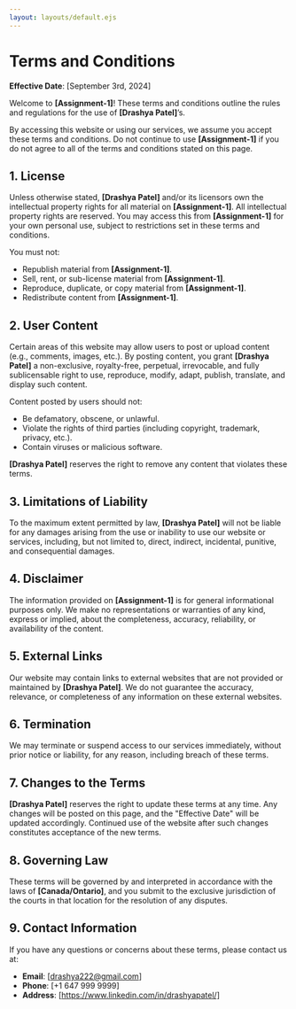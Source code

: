 ```yaml
---
layout: layouts/default.ejs
---
```


# Terms and Conditions

**Effective Date**: [September 3rd, 2024]

Welcome to **[Assignment-1]**! These terms and conditions outline the rules and regulations for the use of **[Drashya Patel]**’s.

By accessing this website or using our services, we assume you accept these terms and conditions. Do not continue to use **[Assignment-1]** if you do not agree to all of the terms and conditions stated on this page.

## 1. License

Unless otherwise stated, **[Drashya Patel]** and/or its licensors own the intellectual property rights for all material on **[Assignment-1]**. All intellectual property rights are reserved. You may access this from **[Assignment-1]** for your own personal use, subject to restrictions set in these terms and conditions.

You must not:

- Republish material from **[Assignment-1]**.
- Sell, rent, or sub-license material from **[Assignment-1]**.
- Reproduce, duplicate, or copy material from **[Assignment-1]**.
- Redistribute content from **[Assignment-1]**.

## 2. User Content

Certain areas of this website may allow users to post or upload content (e.g., comments, images, etc.). By posting content, you grant **[Drashya Patel]** a non-exclusive, royalty-free, perpetual, irrevocable, and fully sublicensable right to use, reproduce, modify, adapt, publish, translate, and display such content.

Content posted by users should not:

- Be defamatory, obscene, or unlawful.
- Violate the rights of third parties (including copyright, trademark, privacy, etc.).
- Contain viruses or malicious software.

**[Drashya Patel]** reserves the right to remove any content that violates these terms.

## 3. Limitations of Liability

To the maximum extent permitted by law, **[Drashya Patel]** will not be liable for any damages arising from the use or inability to use our website or services, including, but not limited to, direct, indirect, incidental, punitive, and consequential damages.

## 4. Disclaimer

The information provided on **[Assignment-1]** is for general informational purposes only. We make no representations or warranties of any kind, express or implied, about the completeness, accuracy, reliability, or availability of the content.

## 5. External Links

Our website may contain links to external websites that are not provided or maintained by **[Drashya Patel]**. We do not guarantee the accuracy, relevance, or completeness of any information on these external websites.

## 6. Termination

We may terminate or suspend access to our services immediately, without prior notice or liability, for any reason, including breach of these terms.

## 7. Changes to the Terms

**[Drashya Patel]** reserves the right to update these terms at any time. Any changes will be posted on this page, and the "Effective Date" will be updated accordingly. Continued use of the website after such changes constitutes acceptance of the new terms.

## 8. Governing Law

These terms will be governed by and interpreted in accordance with the laws of **[Canada/Ontario]**, and you submit to the exclusive jurisdiction of the courts in that location for the resolution of any disputes.

## 9. Contact Information

If you have any questions or concerns about these terms, please contact us at:

- **Email**: [drashya222@gmail.com]
- **Phone**: [+1 647 999 9999]
- **Address**: [https://www.linkedin.com/in/drashyapatel/]
